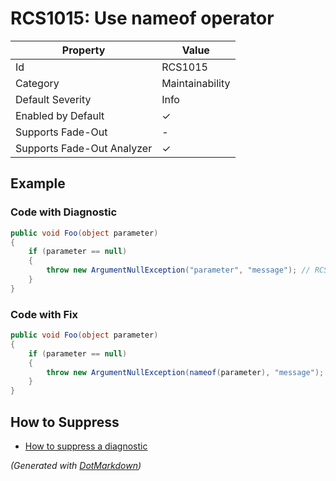 # RCS1015: Use nameof operator

| Property                    | Value           |
| --------------------------- | --------------- |
| Id                          | RCS1015         |
| Category                    | Maintainability |
| Default Severity            | Info            |
| Enabled by Default          | &#x2713;        |
| Supports Fade\-Out          | \-              |
| Supports Fade\-Out Analyzer | &#x2713;        |

## Example

### Code with Diagnostic

```csharp
public void Foo(object parameter)
{
    if (parameter == null)
    {
        throw new ArgumentNullException("parameter", "message"); // RCS1015
    }
}
```

### Code with Fix

```csharp
public void Foo(object parameter)
{
    if (parameter == null)
    {
        throw new ArgumentNullException(nameof(parameter), "message");
    }
}
```

## How to Suppress

* [How to suppress a diagnostic](../HowToConfigureAnalyzers.md#how-to-suppress-a-diagnostic)

*\(Generated with [DotMarkdown](http://github.com/JosefPihrt/DotMarkdown)\)*